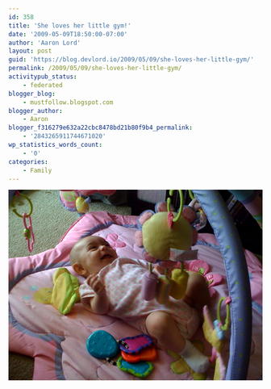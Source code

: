 ```yaml
---
id: 358
title: 'She loves her little gym!'
date: '2009-05-09T18:50:00-07:00'
author: 'Aaron Lord'
layout: post
guid: 'https://blog.devlord.io/2009/05/09/she-loves-her-little-gym/'
permalink: /2009/05/09/she-loves-her-little-gym/
activitypub_status:
    - federated
blogger_blog:
    - mustfollow.blogspot.com
blogger_author:
    - Aaron
blogger_f316279e632a22cbc8478bd21b80f9b4_permalink:
    - '2843265911744671020'
wp_statistics_words_count:
    - '0'
categories:
    - Family
---
```


<p class="mobile-photo"><a href="/assets/img/2011/10/photo-745527.jpg"><img src="/assets/img/2011/10/photo-745527.jpg?w=300" border="0" alt="" /></a></p><div class="blogger-post-footer"><img width='1' height='1' src="/2009/05/09/she-loves-her-little-gym/"' /></div>